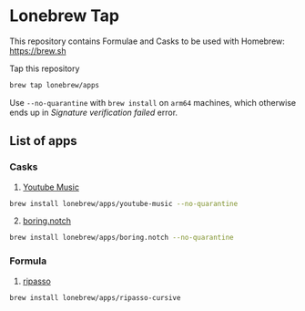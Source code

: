 # Lonebrew Tap

This repository contains Formulae and Casks to be used with Homebrew: https://brew.sh

Tap this repository 
```sh
brew tap lonebrew/apps
```

Use `--no-quarantine` with `brew install` on `arm64` machines, which otherwise ends up in _Signature verification failed_ error.


## List of apps

### Casks

1. [Youtube Music](https://github.com/th-ch/youtube-music)
```sh
brew install lonebrew/apps/youtube-music --no-quarantine
```

2. [boring.notch](https://github.com/TheBoredTeam/boring.notch)
```sh
brew install lonebrew/apps/boring.notch --no-quarantine
```

### Formula

1. [ripasso](https://github.com/cortex/ripasso)
```sh
brew install lonebrew/apps/ripasso-cursive 
```

